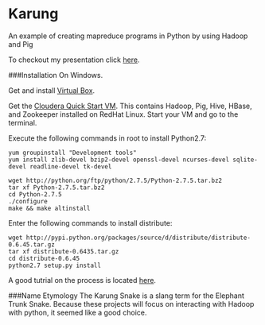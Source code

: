 Karung
======

An example of creating mapreduce programs in Python by using Hadoop and Pig 

To checkout my presentation click [here](http://nbviewer.ipython.org/urls/raw.github.com/agconti/Karung/master/Karung.ipynb).

###Installation
On Windows.

Get and install [Virtual Box](https://www.virtualbox.org/).

Get the [Cloudera Quick Start VM](https://ccp.cloudera.com/display/SUPPORT/Cloudera+QuickStart+VM). This contains Hadoop, Pig, Hive, HBase, and Zookeeper installed on RedHat Linux. 
Start your VM and go to the terminal. 

Execute the following commands in root to install Python2.7:
```
yum groupinstall "Development tools"
yum install zlib-devel bzip2-devel openssl-devel ncurses-devel sqlite-devel readline-devel tk-devel

wget http://python.org/ftp/python/2.7.5/Python-2.7.5.tar.bz2
tar xf Python-2.7.5.tar.bz2
cd Python-2.7.5
./configure 
make && make altinstall
```

Enter the following commands to install distribute:
```
wget http://pypi.python.org/packages/source/d/distribute/distribute-0.6.45.tar.gz
tar xf distribute-0.6435.tar.gz
cd distribute-0.6.45
python2.7 setup.py install
```
A good tutrial on the process is located [here](http://toomuchdata.com/2012/06/25/how-to-install-python-2-7-3-on-centos-6-2/).

###Name Etymology 
The Karung Snake is a slang term for the Elephant Trunk Snake. Because these projects will focus on interacting with Hadoop with python, it seemed like a good choice.
